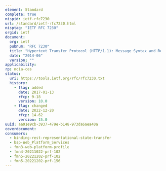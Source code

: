 ```yaml
---
element: Standard
complete: true
nispid: ietf-rfc7230
url: /standard/ietf-rfc7230.html
nisptag: "IETF RFC 7230"
orgid: ietf
document:
  org: ietf
  pubnum: "RFC 7230"
  title: "Hypertext Transfer Protocol (HTTP/1.1): Message Syntax and Routing"
  date: "2014-06"
  version: ""
applicability:
rp: ncia-ces
status:
  uri: https://tools.ietf.org/rfc/rfc7230.txt
  history: 
    - flag: added
      date: 2017-01-13
      rfcp: 9-18
      version: 10.0
    - flag: changed
      date: 2022-12-20
      rfcp: 14-62
      version: 15.0
uuid: aa91e9cb-3937-479e-b148-973da6aea40a
coverdocument:
consumers:
  - binding-rest-representational-state-transfer
  - bsp-Web_Platform_Services
  - fmn3-web-platform-profile
  - fmn4-20211022-prf-102
  - fmn5-20221202-prf-102
  - fmn5-20221202-prf-156
---
```

